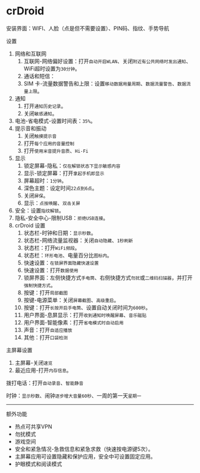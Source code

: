 # crDroid

安装界面：WIFI、人脸（点是但不需要设置）、PIN码、指纹、手势导航

设置

1. 网络和互联网
    1. 互联网-网络偏好设置：打开`自动开启WLAN`、关闭`附近有公共网络时发出通知`、WiFi超时设置为`30分钟`。
    2. 通话和短信：
    3. SIM 卡-流量数据警告和上限：设置`移动数据用量周期`、`数据流量警告`、`数据流量上限`。
2. 通知
    1. 打开`通知历史记录`。
    2. 关闭`敏感通知`。
3. 电池-省电模式-设置时间表：`35%`。
4. 提示音和振动
    1. 关闭`触摸提示音`
    2. 打开`每个应用的音量控制`
    3. 打开`使用米音提升音质`、`Hi-Fi`
5. 显示
    1. 锁定屏幕-隐私：`仅在解锁状态下显示敏感内容`
    2. 显示-锁定屏幕：打开`拿起手机即显示`
    3. 屏幕超时：`1分钟`。
    4. 深色主题：设定时间`22点到6点`。
    5. 关闭`屏保`。
    6. 显示：`点按唤醒`、`双击关屏`
6. 安全：设置`指纹解锁`。
7. 隐私-安全中心-限制USB：`拒绝USB连接`。
8. crDroid 设置
    1. 状态栏-时钟和日期：`显示秒数`。
    2. 状态栏-网络流量监视器：关闭`自动隐藏`、`1秒刷新`
    3. 状态栏：打开`WiFi频段`。
    4. 状态栏：`环形电池`、电量百分比`图标内`。
    5. 快速设置：`在锁屏界面隐藏快速设置`
    6. 快速设置：打开`数据使用`
    7. 锁屏界面：左侧快捷方式`手电筒`、右侧快捷方式`勿扰`或`二维码扫描器`，并打开`强制快捷方式`。
    8. 按键：打开`局部截图`
    9. 按键-电源菜单：关闭`屏幕截图`、`高级重启`。
    10. 按键：打开`长按开启手电筒`、设置自动关闭时间为`600秒`。
    12. 用户界面-息屏显示：打开`收到通知时唤醒屏幕`、`音乐磁贴`
    13. 用户界面-智能像素：打开`省电模式时自动启用`
    14. 声音：打开`自适应播放`
    15. 其他：打开`口袋检测`

主屏幕设置

1. 主屏幕-关闭`速览`
2. 最近应用-打开`内存信息`。

拨打电话：打开`自动录音`、`智能静音`

时钟：`显示秒数`、闹钟`逐步增大音量60秒`、一周的第一天`星期一`

---

额外功能

- 热点可共享VPN
- 勿扰模式
- 游戏空间
- 安全和紧急情况-急救信息和紧急求救（快速按电源键5次）。
- 主屏幕应用可设置隐藏和保护应用，安全中可设置固定应用。
- 护眼模式和阅读模式
